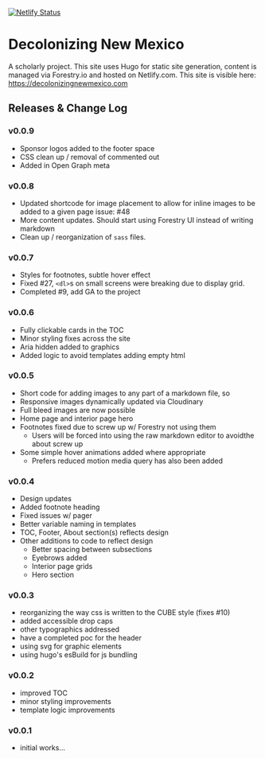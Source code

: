 [![Netlify Status](https://api.netlify.com/api/v1/badges/4f759b93-61e7-44fc-abbb-233bab468b9d/deploy-status)](https://app.netlify.com/sites/epic-lichterman-3494de/deploys)

# Decolonizing New Mexico
A scholarly project. This site uses Hugo for static site generation, content is managed via Forestry.io and hosted on Netlify.com. This site is visible here: https://decolonizingnewmexico.com

## Releases & Change Log

### v0.0.9

- Sponsor logos added to the footer space
- CSS clean up / removal of commented out
- Added in Open Graph meta

### v0.0.8

- Updated shortcode for image placement to allow for inline images to be added to a given page issue: #48
- More content updates. Should start using Forestry UI instead of writing markdown
- Clean up / reorganization of `sass` files.

### v0.0.7

- Styles for footnotes, subtle hover effect
- Fixed #27, `<dl>`s on small screens were breaking due to display grid.
- Completed #9, add GA to the project

### v0.0.6

- Fully clickable cards in the TOC
- Minor styling fixes across the site
- Aria hidden added to graphics
- Added logic to avoid templates adding empty html

### v0.0.5

- Short code for adding images to any part of a markdown file, so 
- Responsive images dynamically updated via Cloudinary
- Full bleed images are now possible
- Home page and interior page hero 
- Footnotes fixed due to screw up w/ Forestry not using them
  - Users will be forced into using the raw markdown editor to avoidthe about screw up
- Some simple hover animations added where appropriate
  - Prefers reduced motion media query has also been added

### v0.0.4

- Design updates
- Added footnote heading
- Fixed issues w/ pager
- Better variable naming in templates
- TOC, Footer, About section(s) reflects design
- Other additions to code to reflect design
  - Better spacing between subsections
  - Eyebrows added
  - Interior page grids
  - Hero section

### v0.0.3

- reorganizing the way css is written to the CUBE style (fixes #10) 
- added accessible drop caps
- other typographics addressed
- have a completed poc for the header
- using svg for graphic elements
- using hugo's esBuild for js bundling

### v0.0.2

- improved TOC
- minor styling improvements
- template logic improvements

### v0.0.1

- initial works...